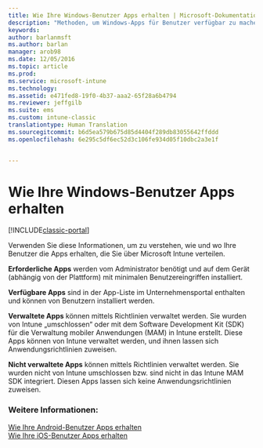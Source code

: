 ```yaml
---
title: Wie Ihre Windows-Benutzer Apps erhalten | Microsoft-Dokumentation
description: "Methoden, um Windows-Apps für Benutzer verfügbar zu machen"
keywords: 
author: barlanmsft
ms.author: barlan
manager: arob98
ms.date: 12/05/2016
ms.topic: article
ms.prod: 
ms.service: microsoft-intune
ms.technology: 
ms.assetid: e471fed8-19f0-4b37-aaa2-65f28a6b4794
ms.reviewer: jeffgilb
ms.suite: ems
ms.custom: intune-classic
translationtype: Human Translation
ms.sourcegitcommit: b6d5ea579b675d85d4404f289db83055642ffddd
ms.openlocfilehash: 6e295c5df6ec52d3c106fe934d05f10dbc2a3e1f


---
```



# <a name="how-your-windows-users-get-their-apps"></a>Wie Ihre Windows-Benutzer Apps erhalten

[!INCLUDE[classic-portal](../includes/classic-portal.md)]

Verwenden Sie diese Informationen, um zu verstehen, wie und wo Ihre Benutzer die Apps erhalten, die Sie über Microsoft Intune verteilen.

**Erforderliche Apps** werden vom Administrator benötigt und auf dem Gerät (abhängig von der Plattform) mit minimalen Benutzereingriffen installiert.

**Verfügbare Apps** sind in der App-Liste im Unternehmensportal enthalten und können von Benutzern installiert werden.

**Verwaltete Apps** können mittels Richtlinien verwaltet werden. Sie wurden von Intune „umschlossen“ oder mit dem Software Development Kit (SDK) für die Verwaltung mobiler Anwendungen (MAM) in Intune erstellt. Diese Apps können von Intune verwaltet werden, und ihnen lassen sich Anwendungsrichtlinien zuweisen.

**Nicht verwaltete Apps** können mittels Richtlinien verwaltet werden. Sie wurden nicht von Intune umschlossen bzw. sind nicht in das Intune MAM SDK integriert. Diesen Apps lassen sich keine Anwendungsrichtlinien zuweisen.

### <a name="see-also"></a>Weitere Informationen:
[Wie Ihre Android-Benutzer Apps erhalten](how-your-android-users-get-their-apps.md)</br>
[Wie Ihre iOS-Benutzer Apps erhalten](how-your-ios-users-get-their-apps.md)



<!--HONumber=Dec16_HO2-->


